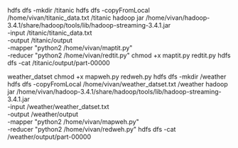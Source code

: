 hdfs dfs -mkdir /titanic
hdfs dfs -copyFromLocal /home/vivan/titanic_data.txt /titanic
hadoop jar /home/vivan/hadoop-3.4.1/share/hadoop/tools/lib/hadoop-streaming-3.4.1.jar \
    -input /titanic/titanic_data.txt \
    -output /titanic/output \
    -mapper "python2 /home/vivan/maptit.py" \
    -reducer "python2 /home/vivan/redtit.py"
chmod +x maptit.py redtit.py
hdfs dfs -cat /titanic/output/part-00000

weather_datset
chmod +x mapweh.py redweh.py
hdfs dfs -mkdir /weather
hdfs dfs -copyFromLocal /home/vivan/weather_datset.txt /weather
hadoop jar /home/vivan/hadoop-3.4.1/share/hadoop/tools/lib/hadoop-streaming-3.4.1.jar \
    -input /weather/weather_datset.txt \
    -output /weather/output \
    -mapper "python2 /home/vivan/mapweh.py" \
    -reducer "python2 /home/vivan/redweh.py"
hdfs dfs -cat /weather/output/part-00000
